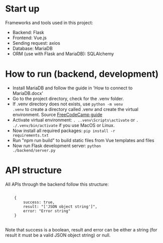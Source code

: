 # Start up

Frameworks and tools used in this project:
- Backend: Flask
- Frontend: Vue.js
- Sending request: axios
- Database: MariaDB
- ORM (use with Flask and MariaDB): SQLAlchemy

# How to run (backend, development)

- Install MariaDB and follow the guide in 'How to connect to MariaDB.docx'
- Go to the project directory, check for the .venv folder. 
- If .venv directory does not exists, use <code>python -m venv .venv</code> to create a directory called .venv and create the virtual environment. Source <a href="https://www.freecodecamp.org/news/how-to-setup-virtual-environments-in-python/">FreeCodeCamp guide</a>
- Activate virtual environment: <code>. .\.venv\Scripts\activate</code> or <code>. ./.venv/bin/activate</code> if you use MacOS or Linux.
- Now install all required packages: <code>pip install -r requirements.txt</code>
- Run "npm run build" to build static files from Vue templates and files
- Now run Flask development server: <code>python ./backend/server.py</code>


# API structure

All APIs through the backend follow this structure:

<pre>
<code>
    {
        success: true,
        result: "['JSON object string']",
        error: "Error string"
    }
</code>
</pre>

Note that success is a boolean, result and error can be either a string (for result it must be a valid JSON object string) or null. 


